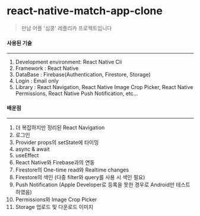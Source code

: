 # react-native-match-app-clone

> 만남 어플 '심쿵' 레플리카 프로젝트입니다


#### 사용된 기술
------------
1. Development environment: React Native Cli
2. Framework : React Native
3. DataBase : Firebase(Authentication, Firestore, Storage)
4. Login : Email only
5. Library : React Navigation, React Native Image Crop Picker, React Native Permissions, React Native Push Notification, etc...


#### 배운점
------------
1. 더 복잡하지만 정리된 React Navigation
2. 로그인
3. Provider props의 setState에 타이밍
4. async & await 
5. useEffect
6. React Native와 Firebase과의 연동
7. Firestore의 One-time read와 Realtime changes
8. Firestore의 색인 (다중 filter와 query를 사용 시 색인 필요)
9. Push Notification (Apple Developer로 등록을 못한 경우로 Android만 테스트하였음)
10. Permissions와 Image Crop Picker
11. Storage 업로드 및 다운로드 이미지
